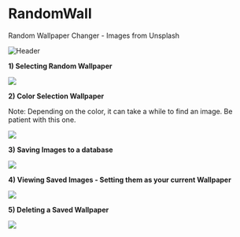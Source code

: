# RandomWall

Random Wallpaper Changer - Images from Unsplash

<img src="https://user-images.githubusercontent.com/34281752/81443020-9d3b4e00-9142-11ea-9d64-d312693649ed.png" alt="Header">

**1) Selecting Random Wallpaper**

![](https://user-images.githubusercontent.com/34281752/81443524-9234ed80-9143-11ea-9ea8-481b6fe66109.gif)

**2) Color Selection Wallpaper**

Note: Depending on the color, it can take a while to find an image. Be patient with this one. 

![](https://user-images.githubusercontent.com/34281752/81444435-205da380-9145-11ea-9d42-4d07e2c787dc.gif)

**3) Saving Images to a database**

![](https://user-images.githubusercontent.com/34281752/81444908-f8bb0b00-9145-11ea-9f9f-05f2a3823931.gif)

**4) Viewing Saved Images - Setting them as your current Wallpaper**

![](https://user-images.githubusercontent.com/34281752/81445173-65cea080-9146-11ea-9fa9-1377e5467df9.gif)

**5) Deleting a Saved Wallpaper**

![](https://user-images.githubusercontent.com/34281752/81445367-b80fc180-9146-11ea-9c2f-7d3e1cf3565b.gif)
